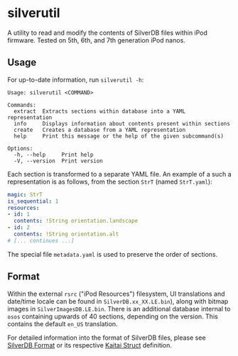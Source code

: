 # silverutil
A utility to read and modify the contents of SilverDB files within iPod firmware. Tested on 5th, 6th, and 7th generation iPod nanos.

## Usage
For up-to-date information, run `silverutil -h`:
```
Usage: silverutil <COMMAND>

Commands:
  extract  Extracts sections within database into a YAML representation
  info     Displays information about contents present within sections
  create   Creates a database from a YAML representation
  help     Print this message or the help of the given subcommand(s)

Options:
  -h, --help     Print help
  -V, --version  Print version
```

Each section is transformed to a separate YAML file. An example of a such a representation is as follows, from the section `StrT` (named `StrT.yaml`):
```yaml
magic: StrT
is_sequential: 1
resources:
- id: 1
  contents: !String orientation.landscape
- id: 2
  contents: !String orientation.alt
# [... continues ...]
```

The special file `metadata.yaml` is used to preserve the order of sections.

## Format
Within the external `rsrc` ("iPod Resources") filesystem, UI translations and date/time locale can be found in `SilverDB.xx_XX.LE.bin`), along with bitmap images in `SilverImagesDB.LE.bin`.
There is an additional database internal to `osos` containing upwards of 40 sections, depending on the version. This contains the default `en_US` translation.

For detailed information into the format of SilverDB files, please see [SilverDB Format](/docs/silverdb_format.md) or its respective [Kaitai Struct](/docs/silverdb.ksy) definition.
